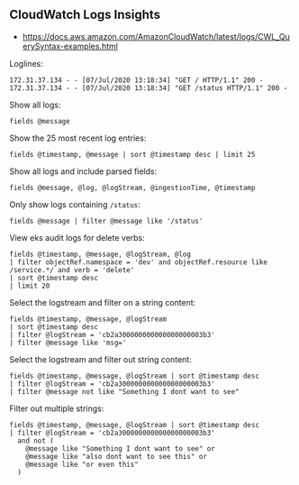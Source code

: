 ## CloudWatch Logs Insights

- https://docs.aws.amazon.com/AmazonCloudWatch/latest/logs/CWL_QuerySyntax-examples.html

Loglines:

```
172.31.37.134 - - [07/Jul/2020 13:18:34] "GET / HTTP/1.1" 200 -
172.31.37.134 - - [07/Jul/2020 13:18:34] "GET /status HTTP/1.1" 200 -
```

Show all logs:

```
fields @message
```

Show the 25 most recent log entries:

```
fields @timestamp, @message | sort @timestamp desc | limit 25
```

Show all logs and include parsed fields:

```
fields @message, @log, @logStream, @ingestionTime, @timestamp
```

Only show logs containing `/status`:

```
fields @message | filter @message like '/status'
```

View eks audit logs for delete verbs:

```
fields @timestamp, @message, @logStream, @log
| filter objectRef.namespace = 'dev' and objectRef.resource like /service.*/ and verb = 'delete'
| sort @timestamp desc
| limit 20
```

Select the logstream and filter on a string content:

```
fields @timestamp, @message, @logStream
| sort @timestamp desc 
| filter @logStream = 'cb2a300000000000000000003b3' 
| filter @message like 'msg='
```

Select the logstream and filter out string content:

```
fields @timestamp, @message, @logStream | sort @timestamp desc 
| filter @logStream = 'cb2a300000000000000000003b3' 
| filter @message not like "Something I dont want to see"
```

Filter out multiple strings:

```
fields @timestamp, @message, @logStream | sort @timestamp desc 
| filter @logStream = 'cb2a300000000000000000003b3'  
  and not (
    @message like "Something I dont want to see" or
    @message like "also dont want to see this" or
    @message like "or even this"
  )
```
